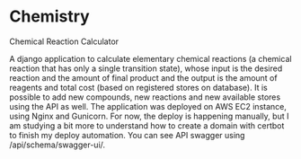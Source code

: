 # Chemistry
Chemical Reaction Calculator

A django application to calculate elementary chemical reactions (a chemical reaction that has only a single transition state),
whose input is the desired reaction and the amount of final product and the output is the amount of reagents and total cost 
(based on registered stores on database). It is possible to add new compounds, new reactions and new available stores using the API
as well.
The application was deployed on AWS EC2 instance, using Nginx and Gunicorn. For now, the deploy is happening manually, but I am studying a bit more to understand how to create a domain with certbot to finish my deploy
automation.
You can see API swagger using /api/schema/swagger-ui/.
